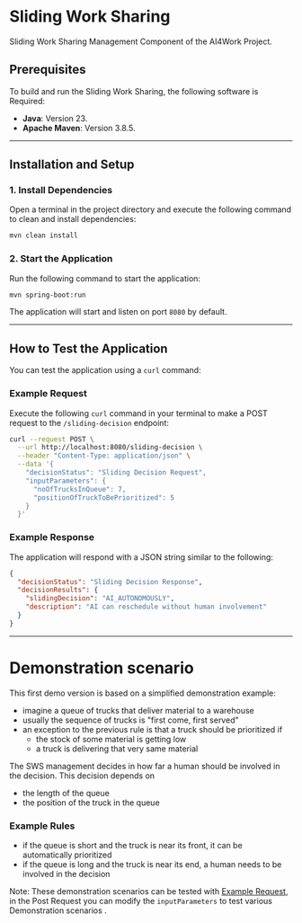 # Sliding Work Sharing 

Sliding Work Sharing Management Component of the AI4Work Project.  

## Prerequisites
To build and run the Sliding Work Sharing, the following software is Required:
- **Java**: Version 23.
- **Apache Maven**: Version 3.8.5.

---

## Installation and Setup

### 1. Install Dependencies
Open a terminal in the project directory and execute the following command to clean and install dependencies:

```bash
mvn clean install
```

### 2. Start the Application
Run the following command to start the application:

```bash
mvn spring-boot:run
```

The application will start and listen on port `8080` by default.

---

## How to Test the Application

You can test the application using a `curl` command:

### Example Request
Execute the following `curl` command in your terminal to make a POST request to the `/sliding-decision` endpoint:

```bash
curl --request POST \
  --url http://localhost:8080/sliding-decision \
  --header "Content-Type: application/json" \
  --data '{
    "decisionStatus": "Sliding Decision Request",
    "inputParameters": {
      "noOfTrucksInQueue": 7,
      "positionOfTruckToBePrioritized": 5
    }
  }'

```

### Example Response
The application will respond with a JSON string similar to the following:

```json
{
  "decisionStatus": "Sliding Decision Response",
  "decisionResults": {
    "slidingDecision": "AI_AUTONOMOUSLY",
    "description": "AI can reschedule without human involvement"
  }
}
```

--- 

# Demonstration scenario

This first demo version is based on a simplified demonstration example:

- imagine a queue of trucks that deliver material to a warehouse
- usually the sequence of trucks is "first come, first served"
- an exception to the previous rule is that a truck should be prioritized if
  - the stock of some material is getting low
  - a truck is delivering that very same material

The SWS management decides in how far a human should be involved in the decision. This decision depends on
- the length of the queue
- the position of the truck in the queue

### Example Rules

- if the queue is short and the truck is near its front, it can be automatically prioritized
- if the queue is long and the truck is near its end, a human needs to be involved in the decision

Note: These demonstration scenarios can be tested with [Example Request](#example-request), in the Post Request you can modify the `inputParameters` to test various Demonstration scenarios . 

